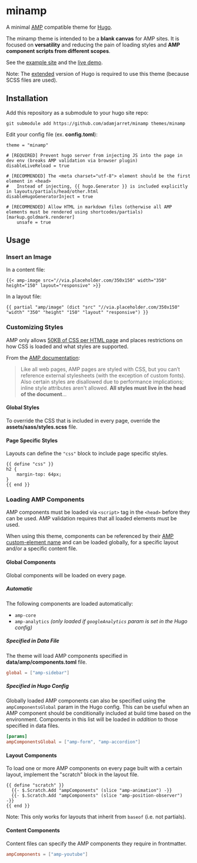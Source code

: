 # minamp

A minimal [AMP](https://ampproject.org) compatible theme for [Hugo](https://gohugo.io).

The minamp theme is intended to be a **blank canvas** for AMP sites.
It is focused on **versatility** and reducing the pain of loading styles and
**AMP component scripts from different scopes**.

See the [example site](https://github.com/adamjarret/minamp-demo)
and the [live demo](https://adamjarret.github.io/minamp-demo).

Note: The [extended](https://gohugo.io/news/0.43-relnotes/#notes)
version of Hugo is required to use this theme (because SCSS files are used).

## Installation

Add this repository as a submodule to your hugo site repo:

    git submodule add https://github.com/adamjarret/minamp themes/minamp

Edit your config file (ex. **config.toml**):

    theme = "minamp"

    # [REQUIRED] Prevent hugo server from injecting JS into the page in dev env (breaks AMP validation via browser plugin)
    disableLiveReload = true

    # [RECOMMENDED] The <meta charset="utf-8"> element should be the first element in <head>
    #   Instead of injecting, {{ hugo.Generator }} is included explicitly in layouts/partials/head/other.html
    disableHugoGeneratorInject = true

    # [RECOMMENDED] Allow HTML in markdown files (otherwise all AMP elements must be rendered using shortcodes/partials)
    [markup.goldmark.renderer]
        unsafe = true

## Usage

### Insert an Image

In a content file:

    {{< amp-image src="//via.placeholder.com/350x150" width="350" height="150" layout="responsive" >}}

In a layout file:

    {{ partial "amp/image" (dict "src" "//via.placeholder.com/350x150" "width" "350" "height" "150" "layout" "responsive") }}

### Customizing Styles

AMP only allows
[50KB of CSS per HTML page](https://www.ampproject.org/docs/reference/validation_errors#stylesheet-too-long)
and places restrictions on how CSS is loaded and what styles are supported.

From the [AMP documentation](https://www.ampproject.org/docs/guides/responsive/style_pages.html):

> Like all web pages, AMP pages are styled with CSS, but you can’t reference external stylesheets
> (with the exception of custom fonts).
> Also certain styles are disallowed due to performance implications; inline style attributes aren't allowed.
> **All styles must live in the head of the document**...

#### Global Styles

To override the CSS that is included in every page, override the **assets/sass/styles.scss** file.

#### Page Specific Styles

Layouts can define the `"css"` block to include page specific styles.

    {{ define "css" }}
    h2 {
        margin-top: 64px;
    }
    {{ end }}

### Loading AMP Components

AMP components must be loaded via `<script>` tag in the `<head>` before they can be used.
AMP validation requires that all loaded elements must be used.

When using this theme, components can be referenced by their
[AMP custom-element name](https://github.com/adamjarret/minamp/blob/master/data/amp/src.json)
and can be loaded globally, for a specific layout and/or a specific content file.

#### Global Components

Global components will be loaded on every page.

##### Automatic

The following components are loaded automatically:

- `amp-core`
- `amp-analytics` _(only loaded if `googleAnalytics` param is set in the Hugo config)_

##### Specified in Data File

The theme will load AMP components specified in **data/amp/components.toml** file.

```toml
global = ["amp-sidebar"]
```

##### Specified in Hugo Config

Globally loaded AMP components can also be specified using the `ampComponentsGlobal` param in the Hugo config.
This can be useful when an AMP component should be conditionally included at build time based on the environment.
Components in this list will be loaded in _addition_ to those specified in data files.

```toml
[params]
ampComponentsGlobal = ["amp-form", "amp-accordion"]
```

#### Layout Components

To load one or more AMP components on every page built with a certain layout,
implement the "scratch" block in the layout file.

```tpl
{{ define "scratch" }}
  {{- $.Scratch.Add "ampComponents" (slice "amp-animation") -}}
  {{- $.Scratch.Add "ampComponents" (slice "amp-position-observer") -}}
{{ end }}
```

Note: This only works for layouts that inherit from `baseof` (i.e. not partials).

#### Content Components

Content files can specify the AMP components they require in frontmatter.

```toml
ampComponents = ["amp-youtube"]
```

